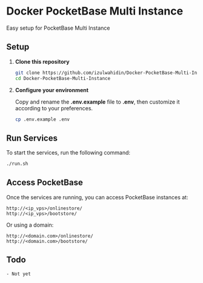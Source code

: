 
# Docker PocketBase Multi Instance

Easy setup for PocketBase Multi Instance

## Setup

1. **Clone this repository**

    ```bash
    git clone https://github.com/izulwahidin/Docker-PocketBase-Multi-Instance.git
    cd Docker-PocketBase-Multi-Instance
    ```

2. **Configure your environment**

    Copy and rename the **.env.example** file to **.env**, then customize it according to your preferences.

    ```bash
    cp .env.example .env
    ```

## Run Services

To start the services, run the following command:

```bash
./run.sh
```

## Access PocketBase

Once the services are running, you can access PocketBase instances at:

```
http://<ip_vps>/onlinestore/
http://<ip_vps>/bootstore/
```

Or using a domain:

```
http://<domain.com>/onlinestore/
http://<domain.com>/bootstore/
```

## Todo
```
- Not yet
```
